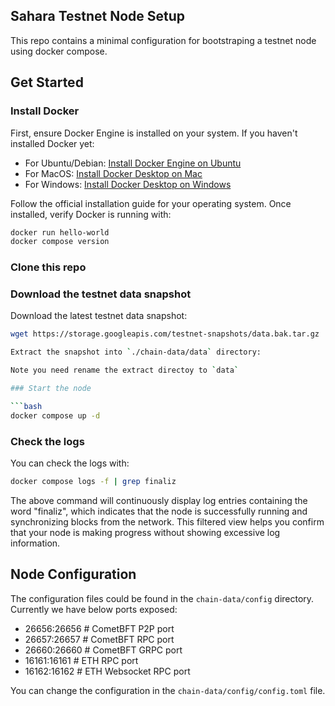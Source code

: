 ## Sahara Testnet Node Setup

This repo contains a minimal configuration for bootstraping a testnet node using docker compose.

## Get Started

### Install Docker

First, ensure Docker Engine is installed on your system. If you haven't installed Docker yet:

- For Ubuntu/Debian: [Install Docker Engine on Ubuntu](https://docs.docker.com/engine/install/ubuntu/)
- For MacOS: [Install Docker Desktop on Mac](https://docs.docker.com/desktop/install/mac-install/)
- For Windows: [Install Docker Desktop on Windows](https://docs.docker.com/desktop/install/windows-install/)

Follow the official installation guide for your operating system. Once installed, verify Docker is running with:

```bash
docker run hello-world
docker compose version
```

### Clone this repo

### Download the testnet data snapshot

Download the latest testnet data snapshot:

````bash
wget https://storage.googleapis.com/testnet-snapshots/data.bak.tar.gz

Extract the snapshot into `./chain-data/data` directory:

Note you need rename the extract directoy to `data`

### Start the node

```bash
docker compose up -d
````

### Check the logs

You can check the logs with:

```bash
docker compose logs -f | grep finaliz
```

The above command will continuously display log entries containing the word "finaliz", which indicates that the node is successfully running and synchronizing blocks from the network. This filtered view helps you confirm that your node is making progress without showing excessive log information.

## Node Configuration

The configuration files could be found in the `chain-data/config` directory.
Currently we have below ports exposed:

- 26656:26656 # CometBFT P2P port
- 26657:26657 # CometBFT RPC port
- 26660:26660 # CometBFT GRPC port
- 16161:16161 # ETH RPC port
- 16162:16162 # ETH Websocket RPC port

You can change the configuration in the `chain-data/config/config.toml` file.
